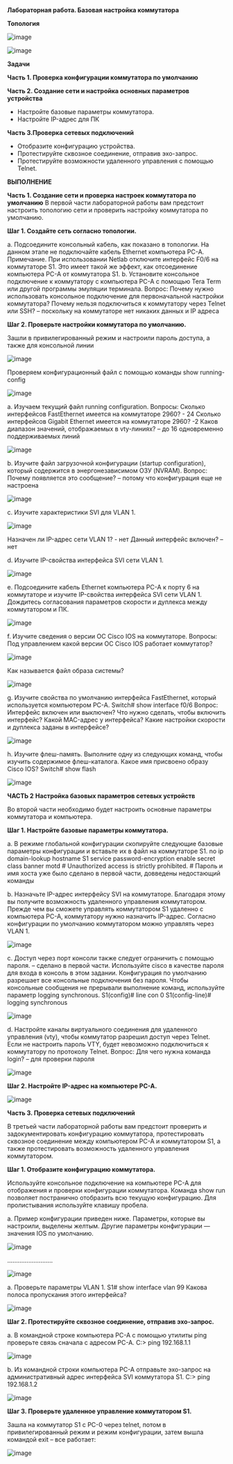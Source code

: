 **Лабораторная работа. Базовая настройка коммутатора**

**Топология**

![image](https://github.com/larakor/Network-/assets/164779961/eef39b61-ce8f-40df-9596-ce3064fc8c1c)


 ![image](https://github.com/larakor/Network-/assets/164779961/bbe160b7-89c8-454e-8700-bffc71ecb94e)


**Задачи**

**Часть 1. Проверка конфигурации коммутатора по умолчанию**

**Часть 2. Создание сети и настройка основных параметров устройства**
-	Настройте базовые параметры коммутатора.
-	Настройте IP-адрес для ПК

**Часть 3.Проверка сетевых подключений**
-	Отобразите конфигурацию устройства.
-	Протестируйте сквозное соединение, отправив эхо-запрос.
-	Протестируйте возможности удаленного управления с помощью Telnet.
  
**ВЫПОЛНЕНИЕ**

**Часть 1. Создание сети и проверка настроек коммутатора по умолчанию**
В первой части лабораторной работы вам предстоит настроить топологию сети и проверить настройку коммутатора по умолчанию.

**Шаг 1. Создайте сеть согласно топологии.**

a.	Подсоедините консольный кабель, как показано в топологии. На данном этапе не подключайте кабель Ethernet компьютера PC-A.
Примечание. При использовании Netlab отключите интерфейс F0/6 на коммутаторе S1. Это имеет такой же эффект, как отсоединение компьютера PC-A от коммутатора S1.
b.	Установите консольное подключение к коммутатору с компьютера PC-A с помощью Tera Term или другой программы эмуляции терминала.
Вопрос:
Почему нужно использовать консольное подключение для первоначальной настройки коммутатора? Почему нельзя подключиться к коммутатору через Telnet или SSH? – поскольку на коммутаторе нет никаких данных и IP адреса

**Шаг 2. Проверьте настройки коммутатора по умолчанию.**

Зашли в привилегированный режим и настроили пароль доступа,  а также для консольной линии

![image](https://github.com/larakor/Network-/assets/164779961/ee1f10e8-1037-420b-a737-17cefe032873)

Проверяем конфигурационный файл с помощью команды show running-config

![image](https://github.com/larakor/Network-/assets/164779961/a85819eb-3e7f-4bca-a1db-5274bfc09722)

a.	Изучаем текущий файл running configuration.
Вопросы:
Сколько интерфейсов FastEthernet имеется на коммутаторе 2960? - 24
Сколько интерфейсов Gigabit Ethernet имеется на коммутаторе 2960? -2
Каков диапазон значений, отображаемых в vty-линиях? – до 16 одновременно поддерживаемых линий

![image](https://github.com/larakor/Network-/assets/164779961/3a6ea864-0880-4332-8930-986553ad4769)

b.	Изучите файл загрузочной конфигурации (startup configuration), который содержится в энергонезависимом ОЗУ (NVRAM).
Вопрос:
Почему появляется это сообщение? – потому что конфигурация еще не настроена

![image](https://github.com/larakor/Network-/assets/164779961/c1069760-c607-43bd-9204-0647b9eccdb0)

c.	Изучите характеристики SVI для VLAN 1.

![image](https://github.com/larakor/Network-/assets/164779961/f0b860cc-effa-4596-9c82-d8a63d529b7e)

Назначен ли IP-адрес сети VLAN 1? - нет
Данный интерфейс включен? – нет

d.	Изучите IP-свойства интерфейса SVI сети VLAN 1.

![image](https://github.com/larakor/Network-/assets/164779961/bd96081d-4c4a-4c7b-8d77-3b6443d2d558)

e.	Подсоедините кабель Ethernet компьютера PC-A к порту 6 на коммутаторе и изучите IP-свойства интерфейса SVI сети VLAN 1. Дождитесь согласования параметров скорости и дуплекса между коммутатором и ПК.

![image](https://github.com/larakor/Network-/assets/164779961/d447cdf3-6e21-4395-b648-a3185461da86)

f. Изучите сведения о версии ОС Cisco IOS на коммутаторе.
Вопросы:
Под управлением какой версии ОС Cisco IOS работает коммутатор?

![image](https://github.com/larakor/Network-/assets/164779961/08d153a9-97a6-47a1-8840-f76b9581f1a8)

Как называется файл образа системы?

![image](https://github.com/larakor/Network-/assets/164779961/e12d1f62-7a0b-4e70-a9ef-95030cb7a259)

g.	Изучите свойства по умолчанию интерфейса FastEthernet, который используется компьютером PC-A.
Switch# show interface f0/6 
Вопрос:
Интерфейс включен или выключен? 
Что нужно сделать, чтобы включить интерфейс?
Какой MAC-адрес у интерфейса?
Какие настройки скорости и дуплекса заданы в интерфейсе?

![image](https://github.com/larakor/Network-/assets/164779961/eadc4cd0-59ca-434c-ad46-a7355870c047)

h.	Изучите флеш-память.
Выполните одну из следующих команд, чтобы изучить содержимое флеш-каталога.
Какое имя присвоено образу Cisco IOS?
Switch# show flash 

![image](https://github.com/larakor/Network-/assets/164779961/d12b7cc3-8e3e-4576-80f3-86d1958fecea)

**ЧАСТЬ 2** **Настройка базовых параметров сетевых устройств**

Во второй части необходимо будет настроить основные параметры коммутатора и компьютера.

**Шаг 1. Настройте базовые параметры коммутатора.**

a.	В режиме глобальной конфигурации скопируйте следующие базовые параметры конфигурации и вставьте их в файл на коммутаторе S1. 
no ip domain-lookup
hostname S1
service password-encryption
enable secret class
banner motd # Unauthorized access is strictly prohibited. #
Пароль и имя хоста уже было сделано в первой части, довведены недостающий команды

b.	Назначьте IP-адрес интерфейсу SVI на коммутаторе. Благодаря этому вы получите возможность удаленного управления коммутатором.
Прежде чем вы сможете управлять коммутатором S1 удаленно с компьютера PC-A, коммутатору нужно назначить IP-адрес. Согласно конфигурации по умолчанию коммутатором можно управлять через VLAN 1.

![image](https://github.com/larakor/Network-/assets/164779961/0e1ea771-5483-4baa-aa40-0d7c0a310984)

c.	Доступ через порт консоли также следует ограничить  с помощью пароля. – сделано в первой части.
 Используйте cisco в качестве пароля для входа в консоль в этом задании. Конфигурация по умолчанию разрешает все консольные подключения без пароля. Чтобы консольные сообщения не прерывали выполнение команд, используйте параметр logging synchronous.
S1(config)# line con 0
S1(config-line)# logging synchronous 

![image](https://github.com/larakor/Network-/assets/164779961/6184b736-cdb1-4b13-ae9d-0acce26ede5e)

d.	Настройте каналы виртуального соединения для удаленного управления (vty), чтобы коммутатор разрешил доступ через Telnet. Если не настроить пароль VTY, будет невозможно подключиться к коммутатору по протоколу Telnet.
Вопрос:
Для чего нужна команда login? – для проверки пароля

![image](https://github.com/larakor/Network-/assets/164779961/cf520d44-eb02-4ae2-a7e8-85220e33ac0e)


**Шаг 2. Настройте IP-адрес на компьютере PC-A.**

![image](https://github.com/larakor/Network-/assets/164779961/e1087c6a-bafb-4914-8b11-36f3be39e478)

**Часть 3. Проверка сетевых подключений**

В третьей части лабораторной работы вам предстоит проверить и задокументировать конфигурацию коммутатора, протестировать сквозное соединение между компьютером PC-A и коммутатором S1, а также протестировать возможность удаленного управления коммутатором.

**Шаг 1. Отобразите конфигурацию коммутатора.**

Используйте консольное подключение на компьютере PC-A для отображения и проверки конфигурации коммутатора. Команда show run позволяет постранично отобразить всю текущую конфигурацию. Для пролистывания используйте клавишу пробела.

a.	Пример конфигурации приведен ниже. Параметры, которые вы настроили, выделены желтым. Другие параметры конфигурации — значения IOS по умолчанию.

![image](https://github.com/larakor/Network-/assets/164779961/51c3f55e-85e0-44d0-ba72-2058f7468f59)

..........................

![image](https://github.com/larakor/Network-/assets/164779961/d79bb25e-6685-42b2-9bf8-12146e6b759f)

a.	Проверьте параметры VLAN 1.
S1# show interface vlan 99
Какова полоса пропускания этого интерфейса?

![image](https://github.com/larakor/Network-/assets/164779961/aae89c23-9732-4c14-b76c-b4b3d9467fe7)


**Шаг 2. Протестируйте сквозное соединение, отправив эхо-запрос.**

a.	В командной строке компьютера PC-A с помощью утилиты ping проверьте связь сначала с адресом PC-A.
C:\> ping 192.168.1.1

![image](https://github.com/larakor/Network-/assets/164779961/b138d4a2-7a19-4c03-b1c7-7e9f8c33be88)

b.	Из командной строки компьютера PC-A отправьте эхо-запрос на административный адрес интерфейса SVI коммутатора S1.
C:\> ping 192.168.1.2

![image](https://github.com/larakor/Network-/assets/164779961/f766dcc7-9954-4771-ac28-ff77d89e9762)


**Шаг 3. Проверьте удаленное управление коммутатором S1.**

Зашла на коммутатор S1 с PC-0  через telnet, потом в привилегированный режим и режим конфигурации, затем вышла командой exit – все работает:

![image](https://github.com/larakor/Network-/assets/164779961/61ae27ba-4888-48ff-ad38-43c5e8072969)





